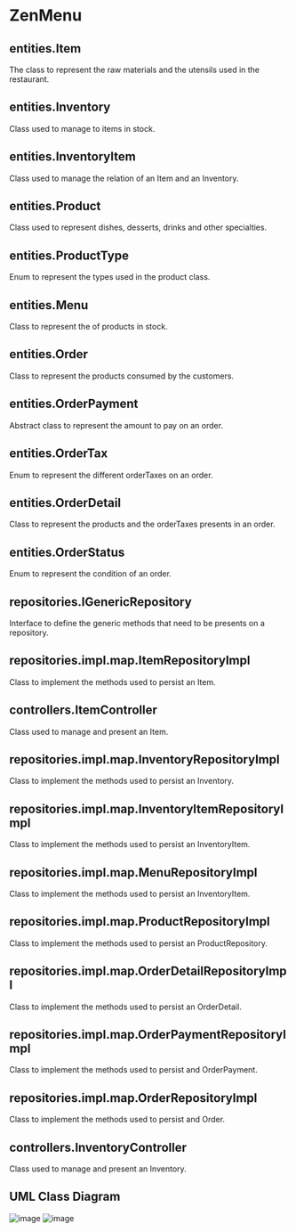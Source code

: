 # ZenMenu

## entities.Item
The class to represent the raw materials and the utensils used in the restaurant.

## entities.Inventory
Class used to manage to items in stock.

## entities.InventoryItem
Class used to manage the relation of an Item and an Inventory.

## entities.Product
Class used to represent dishes, desserts, drinks and other specialties.

## entities.ProductType
Enum to represent the types used in the product class.

## entities.Menu
Class to represent the  of products in stock.

## entities.Order
Class to represent the products consumed by the customers.

## entities.OrderPayment
Abstract class to represent the amount to pay on an order.

## entities.OrderTax
Enum to represent the different orderTaxes on an order.

## entities.OrderDetail
Class to represent the products and the orderTaxes presents in an order.

## entities.OrderStatus
Enum to represent the condition of an order.

## repositories.IGenericRepository
Interface to define the generic methods that need to be presents on a repository.

## repositories.impl.map.ItemRepositoryImpl
Class to implement the methods used to persist an Item.

## controllers.ItemController
Class used to manage and present an Item.

## repositories.impl.map.InventoryRepositoryImpl
Class to implement the methods used to persist an Inventory.

## repositories.impl.map.InventoryItemRepositoryImpl
Class to implement the methods used to persist an InventoryItem.

## repositories.impl.map.MenuRepositoryImpl
Class to implement the methods used to persist an InventoryItem.

## repositories.impl.map.ProductRepositoryImpl
Class to implement the methods used to persist an ProductRepository.

## repositories.impl.map.OrderDetailRepositoryImpl
Class to implement the methods used to persist an OrderDetail.

## repositories.impl.map.OrderPaymentRepositoryImpl
Class to implement the methods used to persist and OrderPayment.

## repositories.impl.map.OrderRepositoryImpl
Class to implement the methods used to persist and Order.

## controllers.InventoryController
Class used to manage and present an Inventory.

## UML Class Diagram
![image](https://user-images.githubusercontent.com/12875895/119288688-0d662600-bc17-11eb-9c34-6e7a4baee359.png)
![image](https://user-images.githubusercontent.com/12875895/119436397-183dbb00-bcea-11eb-83c7-9952dd6716e4.png)

